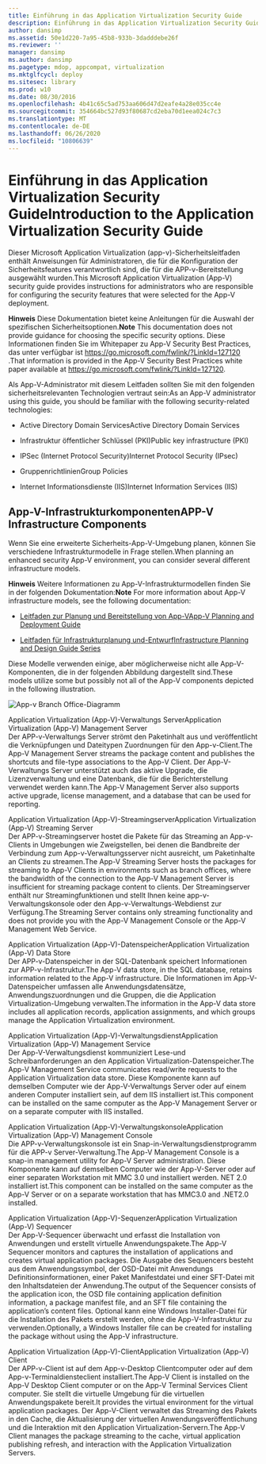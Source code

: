 ```yaml
---
title: Einführung in das Application Virtualization Security Guide
description: Einführung in das Application Virtualization Security Guide
author: dansimp
ms.assetid: 50e1d220-7a95-45b8-933b-3dadddebe26f
ms.reviewer: ''
manager: dansimp
ms.author: dansimp
ms.pagetype: mdop, appcompat, virtualization
ms.mktglfcycl: deploy
ms.sitesec: library
ms.prod: w10
ms.date: 08/30/2016
ms.openlocfilehash: 4b41c65c5ad753aa606d47d2eafe4a28e035cc4e
ms.sourcegitcommit: 354664bc527d93f80687cd2eba70d1eea024c7c3
ms.translationtype: MT
ms.contentlocale: de-DE
ms.lasthandoff: 06/26/2020
ms.locfileid: "10806639"
---
```

# <span data-ttu-id="d714c-103">Einführung in das Application Virtualization Security Guide</span><span class="sxs-lookup"><span data-stu-id="d714c-103">Introduction to the Application Virtualization Security Guide</span></span>


<span data-ttu-id="d714c-104">Dieser Microsoft Application Virtualization (app-v)-Sicherheitsleitfaden enthält Anweisungen für Administratoren, die für die Konfiguration der Sicherheitsfeatures verantwortlich sind, die für die APP-v-Bereitstellung ausgewählt wurden.</span><span class="sxs-lookup"><span data-stu-id="d714c-104">This Microsoft Application Virtualization (App-V) security guide provides instructions for administrators who are responsible for configuring the security features that were selected for the App-V deployment.</span></span>

<span data-ttu-id="d714c-105">**Hinweis**  Diese Dokumentation bietet keine Anleitungen für die Auswahl der spezifischen Sicherheitsoptionen.</span><span class="sxs-lookup"><span data-stu-id="d714c-105">**Note** This documentation does not provide guidance for choosing the specific security options.</span></span> <span data-ttu-id="d714c-106">Diese Informationen finden Sie im Whitepaper zu App-V Security Best Practices, das unter verfügbar ist <https://go.microsoft.com/fwlink/?LinkId=127120> .</span><span class="sxs-lookup"><span data-stu-id="d714c-106">That information is provided in the App-V Security Best Practices white paper available at <https://go.microsoft.com/fwlink/?LinkId=127120>.</span></span>

 

<span data-ttu-id="d714c-107">Als App-V-Administrator mit diesem Leitfaden sollten Sie mit den folgenden sicherheitsrelevanten Technologien vertraut sein:</span><span class="sxs-lookup"><span data-stu-id="d714c-107">As an App-V administrator using this guide, you should be familiar with the following security-related technologies:</span></span>

-   <span data-ttu-id="d714c-108">Active Directory Domain Services</span><span class="sxs-lookup"><span data-stu-id="d714c-108">Active Directory Domain Services</span></span>

-   <span data-ttu-id="d714c-109">Infrastruktur öffentlicher Schlüssel (PKI)</span><span class="sxs-lookup"><span data-stu-id="d714c-109">Public key infrastructure (PKI)</span></span>

-   <span data-ttu-id="d714c-110">IPSec (Internet Protocol Security)</span><span class="sxs-lookup"><span data-stu-id="d714c-110">Internet Protocol Security (IPsec)</span></span>

-   <span data-ttu-id="d714c-111">Gruppenrichtlinien</span><span class="sxs-lookup"><span data-stu-id="d714c-111">Group Policies</span></span>

-   <span data-ttu-id="d714c-112">Internet Informationsdienste (IIS)</span><span class="sxs-lookup"><span data-stu-id="d714c-112">Internet Information Services (IIS)</span></span>

## <span data-ttu-id="d714c-113">App-V-Infrastrukturkomponenten</span><span class="sxs-lookup"><span data-stu-id="d714c-113">APP-V Infrastructure Components</span></span>


<span data-ttu-id="d714c-114">Wenn Sie eine erweiterte Sicherheits-App-V-Umgebung planen, können Sie verschiedene Infrastrukturmodelle in Frage stellen.</span><span class="sxs-lookup"><span data-stu-id="d714c-114">When planning an enhanced security App-V environment, you can consider several different infrastructure models.</span></span>

<span data-ttu-id="d714c-115">**Hinweis**  Weitere Informationen zu App-V-Infrastrukturmodellen finden Sie in der folgenden Dokumentation:</span><span class="sxs-lookup"><span data-stu-id="d714c-115">**Note** For more information about App-V infrastructure models, see the following documentation:</span></span>

-   [<span data-ttu-id="d714c-116">Leitfaden zur Planung und Bereitstellung von App-V</span><span class="sxs-lookup"><span data-stu-id="d714c-116">App-V Planning and Deployment Guide</span></span>](https://go.microsoft.com/fwlink/?LinkId=122063)

-   [<span data-ttu-id="d714c-117">Leitfaden für Infrastrukturplanung und-Entwurf</span><span class="sxs-lookup"><span data-stu-id="d714c-117">Infrastructure Planning and Design Guide Series</span></span>](https://go.microsoft.com/fwlink/?LinkId=151986)

 

<span data-ttu-id="d714c-118">Diese Modelle verwenden einige, aber möglicherweise nicht alle App-V-Komponenten, die in der folgenden Abbildung dargestellt sind.</span><span class="sxs-lookup"><span data-stu-id="d714c-118">These models utilize some but possibly not all of the App-V components depicted in the following illustration.</span></span>

![App-v Branch Office-Diagramm](images/appvbranchoffices.gif)

<a href="" id="application-virtualization--app-v--management-server"></a><span data-ttu-id="d714c-120">Application Virtualization (App-V)-Verwaltungs Server</span><span class="sxs-lookup"><span data-stu-id="d714c-120">Application Virtualization (App-V) Management Server</span></span>  
<span data-ttu-id="d714c-121">Der APP-v-Verwaltungs Server strömt den Paketinhalt aus und veröffentlicht die Verknüpfungen und Dateitypen Zuordnungen für den App-v-Client.</span><span class="sxs-lookup"><span data-stu-id="d714c-121">The App-V Management Server streams the package content and publishes the shortcuts and file-type associations to the App-V Client.</span></span> <span data-ttu-id="d714c-122">Der App-V-Verwaltungs Server unterstützt auch das aktive Upgrade, die Lizenzverwaltung und eine Datenbank, die für die Berichterstellung verwendet werden kann.</span><span class="sxs-lookup"><span data-stu-id="d714c-122">The App-V Management Server also supports active upgrade, license management, and a database that can be used for reporting.</span></span>

<a href="" id="application-virtualization--app-v--streaming-server"></a><span data-ttu-id="d714c-123">Application Virtualization (App-V)-Streamingserver</span><span class="sxs-lookup"><span data-stu-id="d714c-123">Application Virtualization (App-V) Streaming Server</span></span>  
<span data-ttu-id="d714c-124">Der APP-v-Streamingserver hostet die Pakete für das Streaming an App-v-Clients in Umgebungen wie Zweigstellen, bei denen die Bandbreite der Verbindung zum App-v-Verwaltungsserver nicht ausreicht, um Paketinhalte an Clients zu streamen.</span><span class="sxs-lookup"><span data-stu-id="d714c-124">The App-V Streaming Server hosts the packages for streaming to App-V Clients in environments such as branch offices, where the bandwidth of the connection to the App-V Management Server is insufficient for streaming package content to clients.</span></span> <span data-ttu-id="d714c-125">Der Streamingserver enthält nur Streamingfunktionen und stellt Ihnen keine app-v-Verwaltungskonsole oder den App-v-Verwaltungs-Webdienst zur Verfügung.</span><span class="sxs-lookup"><span data-stu-id="d714c-125">The Streaming Server contains only streaming functionality and does not provide you with the App-V Management Console or the App-V Management Web Service.</span></span>

<a href="" id="application-virtualization--app-v--data-store"></a><span data-ttu-id="d714c-126">Application Virtualization (App-V)-Datenspeicher</span><span class="sxs-lookup"><span data-stu-id="d714c-126">Application Virtualization (App-V) Data Store</span></span>  
<span data-ttu-id="d714c-127">Der APP-v-Datenspeicher in der SQL-Datenbank speichert Informationen zur APP-v-Infrastruktur.</span><span class="sxs-lookup"><span data-stu-id="d714c-127">The App-V data store, in the SQL database, retains information related to the App-V infrastructure.</span></span> <span data-ttu-id="d714c-128">Die Informationen im App-V-Datenspeicher umfassen alle Anwendungsdatensätze, Anwendungszuordnungen und die Gruppen, die die Application Virtualization-Umgebung verwalten.</span><span class="sxs-lookup"><span data-stu-id="d714c-128">The information in the App-V data store includes all application records, application assignments, and which groups manage the Application Virtualization environment.</span></span>

<a href="" id="application-virtualization--app-v--management-service"></a><span data-ttu-id="d714c-129">Application Virtualization (App-V)-Verwaltungsdienst</span><span class="sxs-lookup"><span data-stu-id="d714c-129">Application Virtualization (App-V) Management Service</span></span>  
<span data-ttu-id="d714c-130">Der App-V-Verwaltungsdienst kommuniziert Lese-und Schreibanforderungen an den Application Virtualization-Datenspeicher.</span><span class="sxs-lookup"><span data-stu-id="d714c-130">The App-V Management Service communicates read/write requests to the Application Virtualization data store.</span></span> <span data-ttu-id="d714c-131">Diese Komponente kann auf demselben Computer wie der App-V-Verwaltungs Server oder auf einem anderen Computer installiert sein, auf dem IIS installiert ist.</span><span class="sxs-lookup"><span data-stu-id="d714c-131">This component can be installed on the same computer as the App-V Management Server or on a separate computer with IIS installed.</span></span>

<a href="" id="application-virtualization--app-v--management-console"></a><span data-ttu-id="d714c-132">Application Virtualization (App-V)-Verwaltungskonsole</span><span class="sxs-lookup"><span data-stu-id="d714c-132">Application Virtualization (App-V) Management Console</span></span>  
<span data-ttu-id="d714c-133">Die APP-v-Verwaltungskonsole ist ein Snap-in-Verwaltungsdienstprogramm für die APP-v Server-Verwaltung.</span><span class="sxs-lookup"><span data-stu-id="d714c-133">The App-V Management Console is a snap-in management utility for App-V Server administration.</span></span> <span data-ttu-id="d714c-134">Diese Komponente kann auf demselben Computer wie der App-V-Server oder auf einer separaten Workstation mit MMC 3.0 und installiert werden. NET 2.0 installiert ist.</span><span class="sxs-lookup"><span data-stu-id="d714c-134">This component can be installed on the same computer as the App-V Server or on a separate workstation that has MMC3.0 and .NET2.0 installed.</span></span>

<a href="" id="application-virtualization--app-v--sequencer"></a><span data-ttu-id="d714c-135">Application Virtualization (App-V)-Sequenzer</span><span class="sxs-lookup"><span data-stu-id="d714c-135">Application Virtualization (App-V) Sequencer</span></span>  
<span data-ttu-id="d714c-136">Der App-V-Sequencer überwacht und erfasst die Installation von Anwendungen und erstellt virtuelle Anwendungspakete.</span><span class="sxs-lookup"><span data-stu-id="d714c-136">The App-V Sequencer monitors and captures the installation of applications and creates virtual application packages.</span></span> <span data-ttu-id="d714c-137">Die Ausgabe des Sequencers besteht aus dem Anwendungssymbol, der OSD-Datei mit Anwendungs Definitionsinformationen, einer Paket Manifestdatei und einer SFT-Datei mit den Inhaltsdateien der Anwendung.</span><span class="sxs-lookup"><span data-stu-id="d714c-137">The output of the Sequencer consists of the application icon, the OSD file containing application definition information, a package manifest file, and an SFT file containing the application’s content files.</span></span> <span data-ttu-id="d714c-138">Optional kann eine Windows Installer-Datei für die Installation des Pakets erstellt werden, ohne die App-V-Infrastruktur zu verwenden.</span><span class="sxs-lookup"><span data-stu-id="d714c-138">Optionally, a Windows Installer file can be created for installing the package without using the App-V infrastructure.</span></span>

<a href="" id="application-virtualization--app-v--client"></a><span data-ttu-id="d714c-139">Application Virtualization (App-V)-Client</span><span class="sxs-lookup"><span data-stu-id="d714c-139">Application Virtualization (App-V) Client</span></span>  
<span data-ttu-id="d714c-140">Der APP-v-Client ist auf dem App-v-Desktop Clientcomputer oder auf dem App-v-Terminaldiensteclient installiert.</span><span class="sxs-lookup"><span data-stu-id="d714c-140">The App-V Client is installed on the App-V Desktop Client computer or on the App-V Terminal Services Client computer.</span></span> <span data-ttu-id="d714c-141">Sie stellt die virtuelle Umgebung für die virtuellen Anwendungspakete bereit.</span><span class="sxs-lookup"><span data-stu-id="d714c-141">It provides the virtual environment for the virtual application packages.</span></span> <span data-ttu-id="d714c-142">Der App-V-Client verwaltet das Streaming des Pakets in den Cache, die Aktualisierung der virtuellen Anwendungsveröffentlichung und die Interaktion mit den Application Virtualization-Servern.</span><span class="sxs-lookup"><span data-stu-id="d714c-142">The App-V Client manages the package streaming to the cache, virtual application publishing refresh, and interaction with the Application Virtualization Servers.</span></span>

 

 






